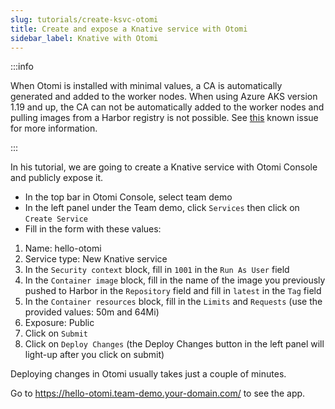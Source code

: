 ```yaml
---
slug: tutorials/create-ksvc-otomi
title: Create and expose a Knative service with Otomi
sidebar_label: Knative with Otomi
---
```


:::info

When Otomi is installed with minimal values, a CA is automatically generated and added to the worker nodes. When using Azure AKS version 1.19 and up, the CA can not be automatically added to the worker nodes and pulling images from a Harbor registry is not possible. See [this](/docs/sre/known-issues/custom-ca) known issue for more information.

:::

In his tutorial, we are going to create a Knative service with Otomi Console and publicly expose it.

- In the top bar in Otomi Console, select team demo
- In the left panel under the Team demo, click `Services` then click on `Create Service`
- Fill in the form with these values:

1. Name: hello-otomi
2. Service type: New Knative service
3. In the `Security context` block, fill in `1001` in the `Run As User` field
4. In the `Container image` block, fill in the name of the image you previously pushed to Harbor in the `Repository` field and fill in `latest` in the `Tag` field
5. In the `Container resources` block, fill in the `Limits` and `Requests` (use the provided values: 50m and 64Mi)
6. Exposure: Public
7. Click on `Submit`
8. Click on `Deploy Changes` (the Deploy Changes button in the left panel will light-up after you click on submit)

Deploying changes in Otomi usually takes just a couple of minutes.

Go to https://hello-otomi.team-demo.your-domain.com/ to see the app.
